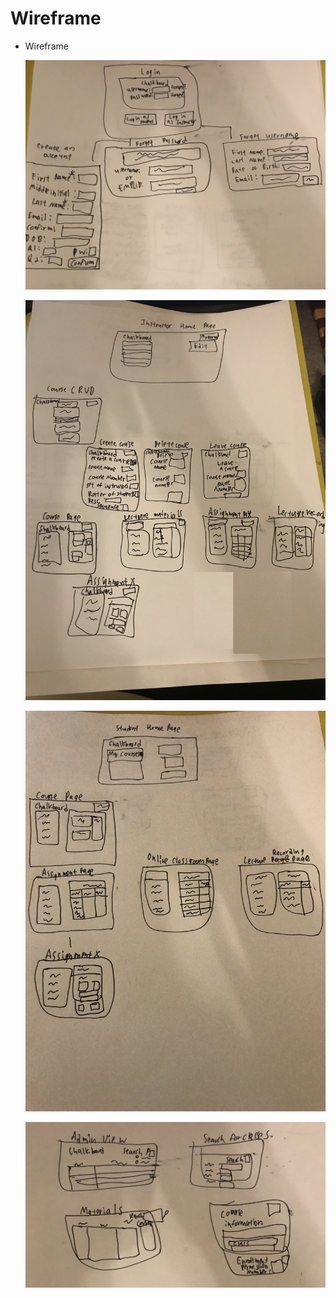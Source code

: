 # Wireframe

- Wireframe
    
    ![86EF33CA-DB65-42AB-89A8-75C34ABC19B9.jpeg](Wireframe%203bc42cabc9104cc4af5fbb10b7b96c4c/86EF33CA-DB65-42AB-89A8-75C34ABC19B9.jpeg)
    
    ![519E2C79-3508-4A20-AA06-9DAEABD04043.jpeg](Wireframe%203bc42cabc9104cc4af5fbb10b7b96c4c/519E2C79-3508-4A20-AA06-9DAEABD04043.jpeg)
    
    ![D59B6E6B-0861-4E44-8192-09B0A1611BA8.jpeg](Wireframe%203bc42cabc9104cc4af5fbb10b7b96c4c/D59B6E6B-0861-4E44-8192-09B0A1611BA8.jpeg)
    
    ![014DB9BA-4F0D-492F-8A9C-6402D887E15D.jpeg](Wireframe%203bc42cabc9104cc4af5fbb10b7b96c4c/014DB9BA-4F0D-492F-8A9C-6402D887E15D.jpeg)